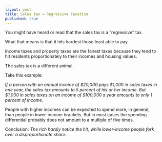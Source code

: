 ```yaml
---
layout: post
title: Sales tax = Regressive Taxation
published: true
---
```


You might have heard or read that the sales tax is a “regressive” tax.

What that means is that it hits hardest those least able to pay.

Income taxes and property taxes are the fairest taxes because they tend to hit residents proportionately to their incomes and housing values.

The sales tax is a different animal.

Take this example:

<em>If a person with an annual income of $20,000 pays $1,000 in sales taxes in one year, the sales tax amounts to 5 percent of his or her income. But $1,000 in sales taxes on an income of $100,000 a year amounts to only 1 percent of income.</em>

People with higher incomes can be expected to spend more, in general, than people in lower-income brackets. But in most cases the spending differential probably does not amount to a multiple of five times.

Conclusion: _The rich hardly notice the hit, while lower-income people fork over a disproportionate share._